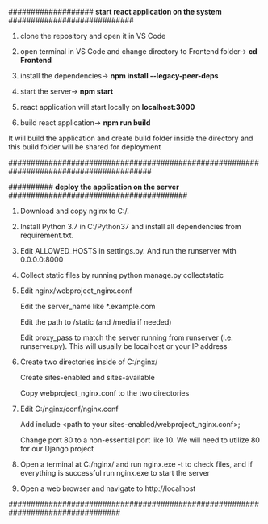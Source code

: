 ################### **start react application on the system** ############################

1. clone the repository and open it in VS Code
2. open terminal in VS Code and change directory to Frontend folder-> 
  **cd Frontend**
 
3. install the dependencies->
  **npm install --legacy-peer-deps**

4. start the server-> 
  **npm start**

5. react application will start locally on **localhost:3000**
6. build react application->
  **npm run build**
  
  It will build the application and create build folder inside the directory and this build folder will be shared for deployment

########################################################################################


########## **deploy the application on the server** ########################################


1. Download and copy nginx to C:/.

2. Install Python 3.7 in C:/Python37 and install all dependencies from requirement.txt.

3. Edit ALLOWED_HOSTS in settings.py. And run the runserver with 0.0.0.0:8000

4. Collect static files by running python manage.py collectstatic

5. Edit nginx/webproject_nginx.conf

    Edit the server_name like *.example.com
    
    Edit the path to /static (and /media if needed)
    
    Edit proxy_pass to match the server running from runserver (i.e. runserver.py). This will usually be localhost or your IP address

6. Create two directories inside of C:/nginx/

    Create sites-enabled and sites-available
    
    Copy webproject_nginx.conf to the two directories

7. Edit C:/nginx/conf/nginx.conf

    Add include <path to your sites-enabled/webproject_nginx.conf>;
    
    Change port 80 to a non-essential port like 10. We will need to utilize 80 for our Django project

8. Open a terminal at C:/nginx/ and run nginx.exe -t to check files, and if everything is successful run nginx.exe to start the server

9. Open a web browser and navigate to http://localhost

#################################################################################
